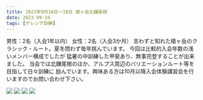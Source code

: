 ```yaml
---
title: 2023年9月16日～18日 槍ヶ岳北鎌尾根
date: 2023-09-16
tags: [ゲレンデ訓練]
---
```


男性：2名（入会1年以内）
女性：2名（入会3か月）
言わずと知れた槍ヶ岳のクラシック・ルート。夏冬問わず毎年挑んでいます。
今回は比較的入会年数の浅いメンバー構成でしたが
猛暑の中訓練した甲斐あり、無事完登することが出来ました。
当会では北鎌尾根のほか、アルプス周辺のバリエーションルート等を目指して日々訓練に
励んでいます。興味ある方は10月以降入会体験講習会を行いますのでお問い合わせ下さい。


![](/2023/09/16/20230916/1.jpg)
![](/2023/09/16/20230916/2.jpg)
![](/2023/09/16/20230916/3.jpg)
![](/2023/09/16/20230916/4.jpg)
